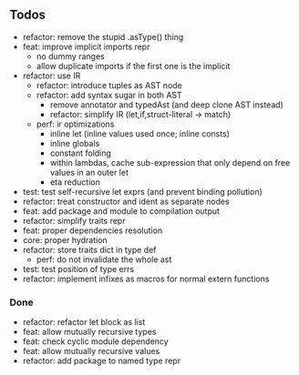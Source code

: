 ## Todos

- refactor: remove the stupid .asType() thing
- feat: improve implicit imports repr
  - no dummy ranges
  - allow duplicate imports if the first one is the implicit
- refactor: use IR
  - refactor: introduce tuples as AST node
  - refactor: add syntax sugar in both AST
    - remove annotator and typedAst (and deep clone AST instead)
    - refactor: simplify IR (let,if,struct-literal -> match)
  - perf: ir optimizations
    - inline let (inline values used once; inline consts)
    - inline globals
    - constant folding
    - within lambdas, cache sub-expression that only depend on free values in an outer let
    - eta reduction
- test: test self-recursive let exprs (and prevent binding pollution)
- refactor: treat constructor and ident as separate nodes
- feat: add package and module to compilation output
- refactor: simplify traits repr
- feat: proper dependencies resolution
- core: proper hydration
- refactor: store traits dict in type def
  - perf: do not invalidate the whole ast
- test: test position of type errs
- refactor: implement infixes as macros for normal extern functions

### Done

- refactor: refactor let block as list
- feat: allow mutually recursive types
- feat: check cyclic module dependency
- feat: allow mutually recursive values
- refactor: add package to named type repr
